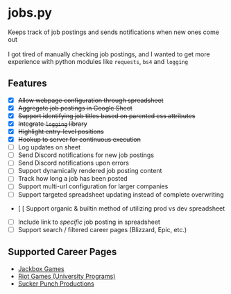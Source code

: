 # jobs.py
Keeps track of job postings and sends notifications when new ones come out<br />
<br />
I got tired of manually checking job postings, and I wanted to get more
experience with python modules like `requests`, `bs4` and `logging`

## Features
- [x] ~~Allow webpage configuration through spreadsheet~~
- [x] ~~Aggregate job postings in Google Sheet~~
- [x] ~~Support identifying job titles based on parented css attributes~~
- [x] ~~Integrate `logging` library~~
- [x] ~~Highlight entry-level positions~~
- [x] ~~Hookup to server for continuous execution~~
- [ ] Log updates on sheet
- [ ] Send Discord notifications for new job postings
- [ ] Send Discord notifications upon errors
- [ ] Support dynamically rendered job posting content
- [ ] Track how long a job has been posted
- [ ] Support multi-url configuration for larger companies
- [ ] Support targeted spreadsheet updating instead of complete overwriting
- [ [ Support organic & builtin method of utilizing prod vs dev spreadsheet
- [ ] Include link to *specific* job posting in spreadsheet
- [ ] Support search / filtered career pages (Blizzard, Epic, etc.)

## Supported Career Pages
* [Jackbox Games](https://jackbox-games.breezy.hr/)
* [Riot Games (University Programs)](https://www.riotgames.com/en/university-programs)
* [Sucker Punch Productions](https://jobs.suckerpunch.com)
